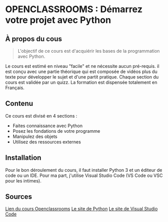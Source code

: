 # OPENCLASSROOMS : Démarrez votre projet avec Python

## À propos du cous

>L'objectif de ce cours est d'acquiérir les bases de la programmation avec Python.

Le cours est estimé en niveau "facile" et ne nécessite aucun pré-requis. il est conçu avec une partie théorique qui est composée de vidéos plus du texte pour développer le sujet et d'une partit pratique. Chaque section du cours est validée par un quizz. La formation est dispensée totalement en Français.

## Contenu

Ce cours est divisé en 4 sections :
- Faites connaissance avec Python
- Posez les fondations de votre programme
- Manipulez des objets
- Utilisez des ressources externes

## Installation

Pour le bon déroulement du cours, il faut installer Python 3 et un éditeur de code ou un IDE. Pour ma part, j'utilise Visual Studio Code (VS Code ou VSC pour les intimes). 

## Sources
[Lien du cours Openclassrooms](https://openclassrooms.com/fr/courses/4262331-demarrez-votre-projet-avec-python)
[Le site de Python](https://www.python.org/)
[Le site de Visual Studio Code](https://code.visualstudio.com/)